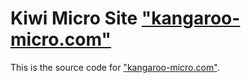 # Kiwi Micro Site <a href="https://kangaroo-micro.com">"kangaroo-micro.com"</a>

This is the source code for <a href="https://kangaroo-micro.com">"kangaroo-micro.com"</a>.
